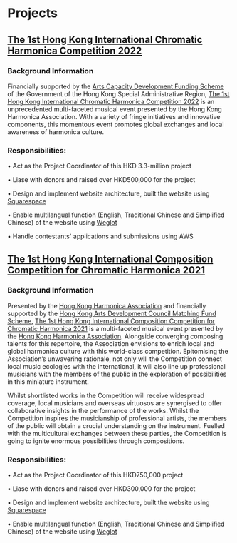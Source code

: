 # Projects

## [The 1st Hong Kong International Chromatic Harmonica Competition 2022](https://ichc.hkharmonica.org/)

### Background Information

Financially supported by the [Arts Capacity Development Funding Scheme](https://www.hab.gov.hk/en/policy_responsibilities/arts_culture_recreation_and_sport/acdfs.htm) of the Government of the Hong Kong Special Administrative Region, [The 1st Hong Kong International Chromatic Harmonica Competition 2022](https://ichc.hkharmonica.org/) is an unprecedented multi-faceted musical event presented by the Hong Kong Harmonica Association. With a variety of fringe initiatives and innovative components, this momentous event promotes global exchanges and local awareness of harmonica culture.

### Responsibilities:

• Act as the Project Coordinator of this HKD 3.3-million project 

• Liase with donors and raised over HKD500,000 for the project

• Design and implement website architecture, built the website using [Squarespace](https://www.squarespace.com/)

• Enable multilangual function (English, Traditional Chinese and Simplified Chinese) of the website using [Weglot](https://weglot.com/)

• Handle contestants' applications and submissions using AWS 



## [The 1st Hong Kong International Composition Competition for Chromatic Harmonica 2021](https://iccch.hkharmonica.org/)

### Background Information

Presented by the [Hong Kong Harmonica Association](https://www.hkharmonica.org/) and financially supported by the [Hong Kong Arts Development Council Matching Fund Scheme](https://www.hkadc.org.hk/?p=15042&lang=en), [The 1st Hong Kong International Composition Competition for Chromatic Harmonica 2021](https://iccch.hkharmonica.org/) is a multi-faceted musical event presented by the [Hong Kong Harmonica Association](https://www.hkharmonica.org/). Alongside converging composing talents for this repertoire, the Association envisions to enrich local and global harmonica culture with this world-class competition. Epitomising the Association’s unwavering rationale, not only will the Competition connect local music ecologies with the international, it will also line up professional musicians with the members of the public in the exploration of possibilities in this miniature instrument.

Whilst shortlisted works in the Competition will receive widespread coverage, local musicians and overseas virtuosos are synergised to offer collaborative insights in the performance of the works. Whilst the Competition inspires the musicianship of professional artists, the members of the public will obtain a crucial understanding on the instrument. Fuelled with the multicultural exchanges between these parties, the Competition is going to ignite enormous possibilities through compositions. 

### Responsibilities:

• Act as the Project Coordinator of this HKD750,000 project

• Liase with donors and raised over HKD300,000 for the project

• Design and implement website architecture, built the website using [Squarespace](https://www.squarespace.com/)

• Enable multilangual function (English, Traditional Chinese and Simplified Chinese) of the website using [Weglot](https://weglot.com/)



